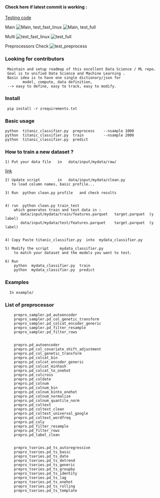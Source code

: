 
#### Check here if latest commit is working :

[Testing code ](https://github.com/arita37/dsa2/blob/main/ztest/run_fast.sh)

Main
![Main, test_fast_linux](https://github.com/arita37/dsa2/workflows/test_fast_linux/badge.svg?branch=main)
![Main, test_full](https://github.com/arita37/dsa2/workflows/test_full/badge.svg?branch=main)


Multi
  ![test_fast_linux](https://github.com/arita37/dsa2/workflows/test_fast_linux/badge.svg?branch=multi)
   ![test_full](https://github.com/arita37/dsa2/workflows/test_full/badge.svg?branch=multi)


Preprocessors Check
![test_preprocess](https://github.com/arita37/dsa2/workflows/test_preprocess/badge.svg?branch=multi)


### Looking for contributors
     Maintain and setup roadmap of this excellent Data Science / ML repo.
     Goal is to unified Data Science and Machine Learning .
     Basic idea is to have one single dictionary/json for
            model, compute, data definition,
     --> easy to define, easy to track, easy to modify.
     

### Install 
     pip install -r zrequirements.txt


### Basic usage 
    python  titanic_classifier.py  preprocess    --nsample 1000
    python  titanic_classifier.py  train         --nsample 2000
    python  titanic_classifier.py  predict



### How to train a new dataset ?
    1) Put your data file   in   data/input/mydata/raw/   
[link](https://github.com/arita37/dsa2/tree/multi/data/input/mydata)
       

    2) Update script        in   data/input/mydata/clean.py
       to load column names, basic profile...

    3) Run  python clean.py profile   and check results


    4) run  python clean.py train_test
        which generates train and test data in :   
           data/input/mydata/train/features.parquet   target.parquet  (y label)        
           data/input/mydata/test/features.parquet    target.parquet  (y label)                
                

    4) Copy Paste titanic_classifier.py  into  mydata_classifier.py
    
    5) Modify the script     mydata_classifier.py
        to match your dataset and the models you want to test.
          
    6) Run 
        python  mydata_classifier.py  train
        python  mydata_classifier.py  predict


        
### Examples

      In example/




### List of preprocessor

        prepro_sampler.pd_autoencoder
        prepro_sampler.pd_col_genetic_transform
        prepro_sampler.pd_colcat_encoder_generic
        prepro_sampler.pd_filter_resample
        prepro_sampler.pd_filter_rows


        prepro.pd_autoencoder
        prepro.pd_col_covariate_shift_adjustment
        prepro.pd_col_genetic_transform
        prepro.pd_colcat_bin
        prepro.pd_colcat_encoder_generic
        prepro.pd_colcat_minhash
        prepro.pd_colcat_to_onehot
        prepro.pd_colcross
        prepro.pd_coldate
        prepro.pd_colnum
        prepro.pd_colnum_bin
        prepro.pd_colnum_binto_onehot
        prepro.pd_colnum_normalize
        prepro.pd_colnum_quantile_norm
        prepro.pd_coltext
        prepro.pd_coltext_clean
        prepro.pd_coltext_universal_google
        prepro.pd_coltext_wordfreq
        prepro.pd_coly
        prepro.pd_filter_resample
        prepro.pd_filter_rows
        prepro.pd_label_clean


        prepro_tseries.pd_ts_autoregressive
        prepro_tseries.pd_ts_basic
        prepro_tseries.pd_ts_date
        prepro_tseries.pd_ts_detrend
        prepro_tseries.pd_ts_generic
        prepro_tseries.pd_ts_groupby
        prepro_tseries.pd_ts_identity
        prepro_tseries.pd_ts_lag
        prepro_tseries.pd_ts_onehot
        prepro_tseries.pd_ts_rolling
        prepro_tseries.pd_ts_template


















